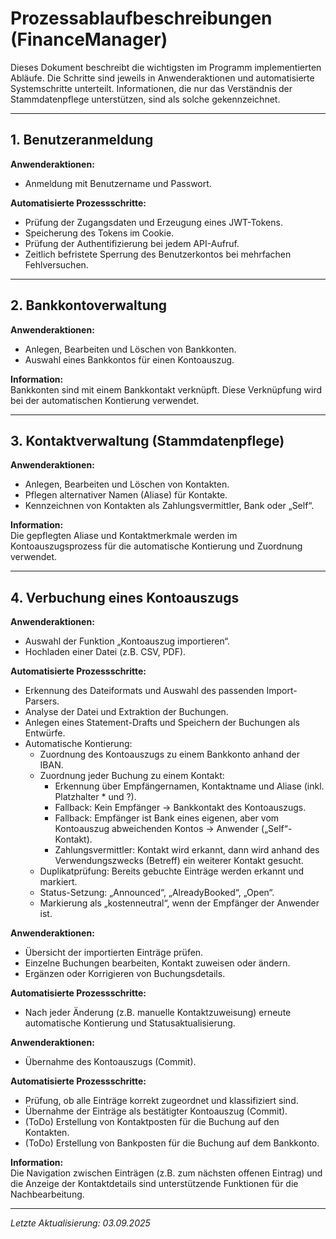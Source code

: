 ﻿# Prozessablaufbeschreibungen (FinanceManager)

Dieses Dokument beschreibt die wichtigsten im Programm implementierten Abläufe. Die Schritte sind jeweils in Anwenderaktionen und automatisierte Systemschritte unterteilt. Informationen, die nur das Verständnis der Stammdatenpflege unterstützen, sind als solche gekennzeichnet.

---

## 1. Benutzeranmeldung

**Anwenderaktionen:**
- Anmeldung mit Benutzername und Passwort.

**Automatisierte Prozessschritte:**
- Prüfung der Zugangsdaten und Erzeugung eines JWT-Tokens.
- Speicherung des Tokens im Cookie.
- Prüfung der Authentifizierung bei jedem API-Aufruf.
- Zeitlich befristete Sperrung des Benutzerkontos bei mehrfachen Fehlversuchen.

---

## 2. Bankkontoverwaltung

**Anwenderaktionen:**
- Anlegen, Bearbeiten und Löschen von Bankkonten.
- Auswahl eines Bankkontos für einen Kontoauszug.

**Information:**  
Bankkonten sind mit einem Bankkontakt verknüpft. Diese Verknüpfung wird bei der automatischen Kontierung verwendet.

---

## 3. Kontaktverwaltung (Stammdatenpflege)

**Anwenderaktionen:**
- Anlegen, Bearbeiten und Löschen von Kontakten.
- Pflegen alternativer Namen (Aliase) für Kontakte.
- Kennzeichnen von Kontakten als Zahlungsvermittler, Bank oder „Self“.

**Information:**  
Die gepflegten Aliase und Kontaktmerkmale werden im Kontoauszugsprozess für die automatische Kontierung und Zuordnung verwendet.

---

## 4. Verbuchung eines Kontoauszugs

**Anwenderaktionen:**
- Auswahl der Funktion „Kontoauszug importieren“.
- Hochladen einer Datei (z.B. CSV, PDF).

**Automatisierte Prozessschritte:**
- Erkennung des Dateiformats und Auswahl des passenden Import-Parsers.
- Analyse der Datei und Extraktion der Buchungen.
- Anlegen eines Statement-Drafts und Speichern der Buchungen als Entwürfe.
- Automatische Kontierung:
    - Zuordnung des Kontoauszugs zu einem Bankkonto anhand der IBAN.
    - Zuordnung jeder Buchung zu einem Kontakt:
        - Erkennung über Empfängernamen, Kontaktname und Aliase (inkl. Platzhalter * und ?).
        - Fallback: Kein Empfänger → Bankkontakt des Kontoauszugs.
        - Fallback: Empfänger ist Bank eines eigenen, aber vom Kontoauszug abweichenden Kontos → Anwender („Self“-Kontakt).
        - Zahlungsvermittler: Kontakt wird erkannt, dann wird anhand des Verwendungszwecks (Betreff) ein weiterer Kontakt gesucht.
    - Duplikatprüfung: Bereits gebuchte Einträge werden erkannt und markiert.
    - Status-Setzung: „Announced“, „AlreadyBooked“, „Open“.
    - Markierung als „kostenneutral“, wenn der Empfänger der Anwender ist.

**Anwenderaktionen:**
- Übersicht der importierten Einträge prüfen.
- Einzelne Buchungen bearbeiten, Kontakt zuweisen oder ändern.
- Ergänzen oder Korrigieren von Buchungsdetails.

**Automatisierte Prozessschritte:**
- Nach jeder Änderung (z.B. manuelle Kontaktzuweisung) erneute automatische Kontierung und Statusaktualisierung.

**Anwenderaktionen:**
- Übernahme des Kontoauszugs (Commit).

**Automatisierte Prozessschritte:**
- Prüfung, ob alle Einträge korrekt zugeordnet und klassifiziert sind.
- Übernahme der Einträge als bestätigter Kontoauszug (Commit).
- (ToDo) Erstellung von Kontaktposten für die Buchung auf den Kontakten.
- (ToDo) Erstellung von Bankposten für die Buchung auf dem Bankkonto.

**Information:**  
Die Navigation zwischen Einträgen (z.B. zum nächsten offenen Eintrag) und die Anzeige der Kontaktdetails sind unterstützende Funktionen für die Nachbearbeitung.

---

*Letzte Aktualisierung: 03.09.2025*
